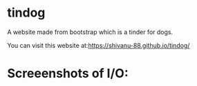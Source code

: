 # tindog
A website made from bootstrap which is a tinder for dogs.

You can visit this website at:https://shivanu-88.github.io/tindog/

# Screeenshots of I/O:


